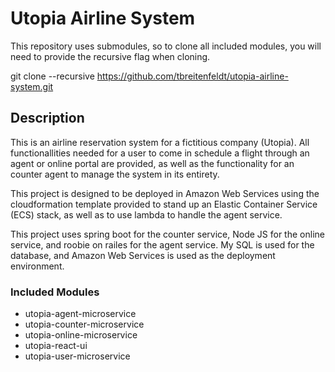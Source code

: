 # Utopia Airline System

This repository uses submodules, so to clone all included modules, you will need to provide the recursive flag when cloning.

git clone --recursive https://github.com/tbreitenfeldt/utopia-airline-system.git

## Description

This is an airline reservation system for a fictitious company (Utopia). All functionallities needed for a user to come in schedule a flight through an agent or online portal are provided, as well as the functionality for an counter agent  to manage the system in its entirety.

This project is designed to be deployed in Amazon Web Services using the cloudformation template provided to stand up an Elastic Container Service (ECS) stack, as well as to use lambda to handle the agent service. 

This project uses spring boot for the counter service, Node JS for the online service, and roobie on railes for the agent service. My SQL is used for the database, and Amazon Web Services is used as the deployment environment.

### Included Modules

- utopia-agent-microservice
- utopia-counter-microservice
- utopia-online-microservice
- utopia-react-ui
- utopia-user-microservice

